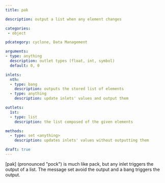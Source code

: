 ```yaml
---
title: pak

description: output a list when any element changes

categories:
 - object

pdcategory: cyclone, Data Management

arguments:
- type: anything
  description: outlet types (float, int, symbol)
  default: 0, 0

inlets:
  nth:
  - type: bang 
    description: outputs the stored list of elements
  - type: anything
    description: update inlets' values and output them

outlets:
  1st:
  - type: list
    description: the list composed of the given elements

methods:
  - type: set <anything>
    description: updates inlets' values without outputting them

draft: true
---
```


[pak] (pronounced "pock") is much like pack, but any inlet triggers the output of a list. The message set avoid the output and a bang triggers the output.

